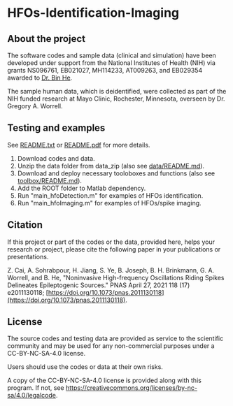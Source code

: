 # HFOs-Identification-Imaging
## About the project
The software codes and sample data (clinical and simulation) have been developed under support from the National Institutes of Health (NIH) via grants NS096761, EB021027, MH114233, AT009263, and EB029354 awarded to [Dr. Bin He](https://www.cmu.edu/bme/helab/People/faculty/bhe.html).

The sample human data, which is deidentified, were collected as part of the NIH funded research at Mayo Clinic, Rochester, Minnesota, overseen by Dr. Gregory A. Worrell.

## Testing and examples
See [README.txt](/README.txt) or [README.pdf](/README.pdf) for more details.
1. Download codes and data.
2. Unzip the data folder from data_zip (also see [data/README.md](/data_zip/README.md)).
3. Download and deploy necessary tooloboxes and functions (also see [toolbox/README.md](/toolbox/README.md)).
4. Add the ROOT folder to Matlab dependency.
5. Run "main_hfoDetection.m" for examples of HFOs identification.
6. Run "main_hfoImaging.m" for examples of HFOs/spike imaging.

## Citation
If this project or part of the codes or the data, provided here, helps your research or project, please cite the following paper in your publications or presentations.

Z. Cai, A. Sohrabpour, H. Jiang, S. Ye, B. Joseph, B. H. Brinkmann, G. A. Worrell, and  B. He, "Noninvasive High-frequency Oscillations Riding Spikes Delineates Epileptogenic Sources." PNAS April 27, 2021 118 (17) e2011130118; [https://doi.org/10.1073/pnas.2011130118](https://doi.org/10.1073/pnas.2011130118).

## License
The source codes and testing data are provided as service to the scientific community and may be used for any non-commercial purposes under a CC-BY-NC-SA-4.0 license.

Users should use the codes or data at their own risks.

A copy of the CC-BY-NC-SA-4.0 license is provided along with this program. If not, see https://creativecommons.org/licenses/by-nc-sa/4.0/legalcode.


